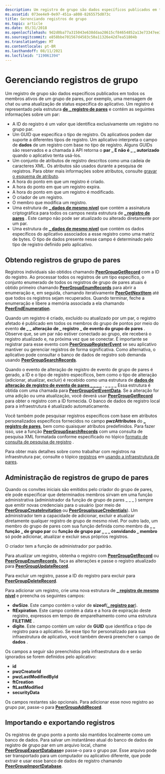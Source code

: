 ```yaml
---
description: Um registro de grupo são dados específicos publicados em todos os membros ativos de um grupo de pares, por exemplo, uma mensagem de chat ou uma atualização de status específica do aplicativo.
ms.assetid: 073ee4e9-0e97-451a-a808-8265575d073c
title: Gerenciando registros de grupo
ms.topic: article
ms.date: 05/31/2018
ms.openlocfilehash: 9d2d0ba77a315043e638ddaa28615cf84654852a13e73347ee36ee4c7d66a6e7
ms.sourcegitcommit: e858bbe701567d4583c50a11326e42d7ea51804b
ms.translationtype: MT
ms.contentlocale: pt-BR
ms.lasthandoff: 08/11/2021
ms.locfileid: "119061394"
---
```

# <a name="managing-group-records"></a>Gerenciando registros de grupo

Um registro de grupo são dados específicos publicados em todos os membros ativos de um grupo de pares, por exemplo, uma mensagem de chat ou uma atualização de status específica do aplicativo. Um registro é representado pela estrutura [**de \_ registro de pares**](/windows/desktop/api/P2P/ns-p2p-peer_record) e contém as seguintes informações sobre um par:

-   A ID do registro é um valor que identifica exclusivamente um registro no grupo par.
-   Um GUID que especifica o tipo de registro. Os aplicativos podem dar suporte a diferentes tipos de registro. Um aplicativo interpreta o campo de **dados** de um registro com base no tipo de registro. Alguns GUIDs são reservados e a chamada à API retorna o **par \_ E não é \_ \_ autorizado** quando o aplicativo tenta usá-los.
-   Um conjunto de atributos de registro descritos como uma cadeia de caracteres XML. Os atributos são usados durante a pesquisa de registros. Para obter mais informações sobre atributos, consulte [gravar o esquema de atributo](record-attribute-schema.md).
-   A hora do ponto em que um registro é criado.
-   A hora do ponto em que um registro expira.
-   A hora do ponto em que um registro é modificado.
-   O criador de um registro.
-   O membro que modifica um registro.
-   Uma estrutura de [**\_ dados de mesmo nível**](/windows/desktop/api/P2P/ns-p2p-peer_data) que contém a assinatura criptográfica para todos os campos nesta estrutura de [**\_ registro de pares**](/windows/desktop/api/P2P/ns-p2p-peer_record) . Este campo não pode ser atualizado ou alterado diretamente por um par.
-   Uma estrutura de [**\_ dados de mesmo nível**](/windows/desktop/api/P2P/ns-p2p-peer_data) que contém os dados específicos do aplicativo associados a esse registro como uma matriz de bytes. O tipo de dados presente nesse campo é determinado pelo tipo de registro definido pelo aplicativo.

## <a name="obtaining-peer-group-records"></a>Obtendo registros de grupo de pares

Registros individuais são obtidos chamando [**PeerGroupGetRecord**](/windows/desktop/api/P2P/nf-p2p-peergroupgetrecord) com a ID do registro. Ao processar todos os registros de um tipo específico, o conjunto enumerado de todos os registros de grupo de pares atuais é obtido primeiro chamando [**PeerGroupEnumRecords**](/windows/desktop/api/P2P/nf-p2p-peergroupenumrecords) para abrir a enumeração e, em seguida, chamando iterativamente [**PeerGetNextItem**](/windows/desktop/api/P2P/nf-p2p-peergetnextitem) até que todos os registros sejam recuperados. Quando terminar, feche a enumeração e libere a memória associada a ela chamando [**PeerEndEnumeration**](/windows/desktop/api/P2P/nf-p2p-peerendenumeration).

Quando um registro é criado, excluído ou atualizado por um par, o registro afetado é publicado em todos os membros do grupo de pontos por meio do evento **de \_ \_ alteração de \_ registro \_ de evento do grupo de pares** . Observe que, se um par não estiver conectado ao grupo, ele receberá o registro atualizado e, na próxima vez que se conectar. É importante se registrar para esse evento com [**PeerGroupRegisterEvent**](/windows/desktop/api/P2P/nf-p2p-peergroupregisterevent) se seu aplicativo mantiver ou gerenciar registros de forma significativa. Como alternativa, o aplicativo pode consultar o banco de dados de registro sob demanda usando [**PeerGroupSearchRecords**](/windows/desktop/api/P2P/nf-p2p-peergroupsearchrecords).

Quando o evento de alteração de registro de evento de grupo de pares é gerado, a ID e o tipo de registro específicos, bem como o tipo de alteração (adicionar, atualizar, excluir) é recebido como uma estrutura de [**dados de alteração de registro de evento de pares \_ \_ \_ \_**](/windows/desktop/api/P2P/ns-p2p-peer_event_record_change_data) . **\_ \_ \_ \_** Essa estrutura é obtida com uma chamada para [**PeerGroupGetEventData**](/windows/desktop/api/P2P/nf-p2p-peergroupgeteventdata). Se a alteração for uma adição ou uma atualização, você deverá usar [**PeerGroupGetRecord**](/windows/desktop/api/P2P/nf-p2p-peergroupgetrecord) para obter o registro com a ID fornecida. O banco de dados de registro local para a infraestrutura é atualizado automaticamente.

Você também pode pesquisar registros específicos com base em atributos personalizados específicos fornecidos no campo **pwzAttributes** do [**\_ registro de pares**](/windows/desktop/api/P2P/ns-p2p-peer_record), bem como quaisquer atributos predefinidos. Para fazer isso, use a função [**PeerGroupSearchRecords**](/windows/desktop/api/P2P/nf-p2p-peergroupsearchrecords) com uma consulta de pesquisa XML formatada conforme especificado no tópico [formato de consulta de pesquisa de registro](record-search-query-format.md) .

Para obter mais detalhes sobre como trabalhar com registros na infraestrutura par, consulte o tópico [registros](records.md) em [usando a infraestrutura de pares](using-the-peer-infrastructure.md).

## <a name="administration-of-peer-group-records"></a>Administração de registros de grupo de pares

Quando os convites iniciais são emitidos pelo criador do grupo de pares, ele pode especificar que determinados membros sirvam em uma função administrativa (administrador da função de grupo de pares \_ \_ \_ ) sempre que emitir novas credenciais para o usuário (por meio de [**PeerGroupCreateInvitation**](/windows/desktop/api/P2P/nf-p2p-peergroupcreateinvitation) ou [**PeerGroupIssueCredentials**](/windows/desktop/api/P2P/nf-p2p-peergroupissuecredentials)). Um administrador tem a capacidade de adicionar, excluir e atualizar diretamente qualquer registro de grupo de mesmo nível. Por outro lado, um membro do grupo de pares com sua função definida como membro da **\_ \_ função \_ de grupo par** ou **função de grupo par \_ \_ \_ convidando \_ membro** só pode adicionar, atualizar e excluir seus próprios registros.

O criador tem a função de administrador por padrão.

Para atualizar um registro, obtenha o registro com [**PeerGroupGetRecord**](/windows/desktop/api/P2P/nf-p2p-peergroupgetrecord) ou [**PeerGroupEnumRecords**](/windows/desktop/api/P2P/nf-p2p-peergroupenumrecords), faça as alterações e passe o registro atualizado para [**PeerGroupUpdateRecord**](/windows/desktop/api/P2P/nf-p2p-peergroupupdaterecord).

Para excluir um registro, passe a ID do registro para excluir para [**PeerGroupDeleteRecord**](/windows/desktop/api/P2P/nf-p2p-peergroupdeleterecord).

Para adicionar um registro, crie uma nova estrutura de [**\_ registro de mesmo nível**](/windows/desktop/api/P2P/ns-p2p-peer_record) e preencha os seguintes campos:

-   **dwSize**. Este campo contém o valor de **sizeof**([**\_ registro par**](/windows/desktop/api/P2P/ns-p2p-peer_record)).
-   **ftExpiration**. Este campo contém a data e a hora de expiração deste registro, expressos em tempo de emparelhamento como uma estrutura **FILETIME** .
-   **digite**. Este campo contém um valor de **GUID** que identifica o tipo de registro para o aplicativo. Se esse tipo for personalizado para sua infraestrutura de aplicativo, você também deverá preencher o campo de **dados** .

Os campos a seguir são preenchidos pela infraestrutura do e serão ignorados se forem definidos pelo aplicativo:

-   **id**
-   **pwzCreatorId**
-   **pwzLastModifiedById**
-   **ftCreation**
-   **ftLastModified**
-   **securityData**

Os campos restantes são opcionais. Para adicionar esse novo registro ao grupo par, passe-o para [**PeerGroupAddRecord**](/windows/desktop/api/P2P/nf-p2p-peergroupaddrecord).

## <a name="importing-and-exporting-records"></a>Importando e exportando registros

Os registros de grupo ponto a ponto são mantidos localmente como um banco de dados. Para salvar um instantâneo atual do banco de dados de registro de grupo par em um arquivo local, chame [**PeerGroupExportDatabase**](/windows/desktop/api/P2P/nf-p2p-peergroupexportdatabase)e passe-o para o grupo par. Esse arquivo pode ser transportado para um computador ou aplicativo diferente, que pode extrair e usar esse banco de dados de registro chamando [**PeerGroupImportDatabase**](/windows/desktop/api/P2P/nf-p2p-peergroupimportdatabase).

 

 



